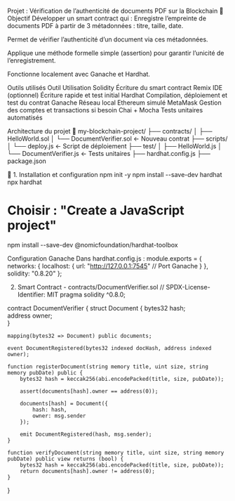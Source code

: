Projet : Vérification de l’authenticité de documents PDF sur la Blockchain
🎯 Objectif
Développer un smart contract qui :
Enregistre l’empreinte de documents PDF à partir de 3 métadonnées : titre, taille, date.


Permet de vérifier l’authenticité d’un document via ces métadonnées.


Applique une méthode formelle simple (assertion) pour garantir l’unicité de l’enregistrement.


Fonctionne localement avec Ganache et Hardhat.



Outils utilisés
Outil
Utilisation
Solidity
Écriture du smart contract
Remix IDE
(optionnel) Écriture rapide et test initial
Hardhat
Compilation, déploiement et test du contrat
Ganache
Réseau local Ethereum simulé
MetaMask
Gestion des comptes et transactions si besoin
Chai + Mocha
Tests unitaires automatisés


Architecture du projet
📁 my-blockchain-project/
├── contracts/
│   ├── HelloWorld.sol
│   └── DocumentVerifier.sol       ← Nouveau contrat
├── scripts/
│   └── deploy.js                  ← Script de déploiement
├── test/
│   ├── HelloWorld.js
│   └── DocumentVerifier.js        ← Tests unitaires
├── hardhat.config.js
├── package.json


🔧 1. Installation et configuration
npm init -y
npm install --save-dev hardhat
npx hardhat
# Choisir : "Create a JavaScript project"
npm install --save-dev @nomicfoundation/hardhat-toolbox

Configuration Ganache
Dans hardhat.config.js :
module.exports = {
  networks: {
    localhost: {
      url: "http://127.0.0.1:7545" // Port Ganache
    }
  },
  solidity: "0.8.20"
};


2. Smart Contract - contracts/DocumentVerifier.sol
// SPDX-License-Identifier: MIT
pragma solidity ^0.8.0;

contract DocumentVerifier {
    struct Document {
        bytes32 hash;        
        address owner;       
    }

    mapping(bytes32 => Document) public documents;

    event DocumentRegistered(bytes32 indexed docHash, address indexed owner);

    function registerDocument(string memory title, uint size, string memory pubDate) public {
        bytes32 hash = keccak256(abi.encodePacked(title, size, pubDate));

        assert(documents[hash].owner == address(0)); 

        documents[hash] = Document({
            hash: hash,
            owner: msg.sender
        });

        emit DocumentRegistered(hash, msg.sender);
    }

    function verifyDocument(string memory title, uint size, string memory pubDate) public view returns (bool) {
        bytes32 hash = keccak256(abi.encodePacked(title, size, pubDate));
        return documents[hash].owner != address(0);
    }
}

